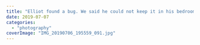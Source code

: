 ```yaml
---
title: "Elliot found a bug. We said he could not keep it in his bedroom. He gave the bug some lettuce."
date: 2019-07-07
categories: 
  - "photography"
coverImage: "IMG_20190706_195559_091.jpg"
---
```



